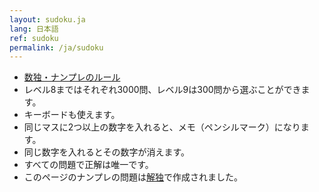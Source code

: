 ```yaml
---
layout: sudoku.ja
lang: 日本語
ref: sudoku
permalink: /ja/sudoku
---
```


- [数独・ナンプレのルール](./rule)
- レベル8まではそれぞれ3000問、レベル9は300問から選ぶことができます。
- キーボードも使えます。
- 同じマスに2つ以上の数字を入れると、メモ（ペンシルマーク）になります。
- 同じ数字を入れるとその数字が消えます。
- すべての問題で正解は唯一です。
- このページのナンプレの問題は[解独](./)で作成されました。
